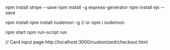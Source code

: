 npm install stripe --save
npm install -g express-generator
npm install ejs --save

npm install
npm install nodemon -g
// or npm i nodemon


npm start
npm run-script run

// Card input page
http://localhost:3000/customized/checkout.html
